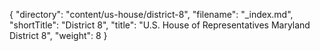 {
  "directory": "content/us-house/district-8",
  "filename": "_index.md",
  "shortTitle": "District 8",
  "title": "U.S. House of Representatives Maryland District 8",
  "weight": 8
}
